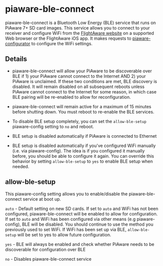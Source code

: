 # piaware-ble-connect

piaware-ble-connect is a Bluetooth Low Energy (BLE) service that runs on PiAware 7+ SD card images. This service allows you to connect to your receiver and configure WiFi from the [FlightAware website](https://flightaware.com/adsb/piaware/build/configure) on a supported Web browser or the FlightAware iOS app. It makes requests to [piaware-configurator](https://github.com/flightaware/piaware-configurator) to configure the WiFi settings.

## Details
- piaware-ble-connect will allow your PiAware to be discoverable over BLE if 1) your PiAware cannot connect to the Internet AND 2) your
PiAware is unclaimed. If these two conditions are met, BLE discovery is disabled. It will remain disabled on all subsequent reboots unless PiAware cannot connect to the Internet for some reason, in which case BLE pairing will be re-enabled to allow for reconfiguration.

- piaware-ble-connect will remain active for a maximum of 15 minutes before shutting down. You must reboot to re-enable the BLE services.

- To disable BLE setup completely, you can set the `allow-ble-setup` piaware-config setting to `no` and reboot.

- BLE setup is disabled automatically if PiAware is connected to Ethernet

- BLE setup is disabled automatically if you've configured WiFi manually (i.e. via piaware-config). The idea is if you configured it manually before, you should be able to configure it again. You can override this behavior by setting `allow-ble-setup` to `yes` to enable BLE setup when needed.


## allow-ble-setup
This piaware-config setting allows you to enable/disable the piaware-ble-connect service at boot up. 

`auto` - Default setting on new SD cards. If set to `auto` and WiFi has not been configured, piaware-ble-connect will be enabled to allow for configuration. If set to `auto` and WiFi has been configured via other means (e.g piaware-config), BLE will be disabled. You should continue to use the method you previously used to set WiFi. If WiFi has been set up via BLE, `allow-ble-setup` will be set to yes to allow future configuration.

`yes` - BLE will always be enabled and check whether PiAware needs to be discoverable for configuration over BLE

`no` - Disables piaware-ble-connect service


